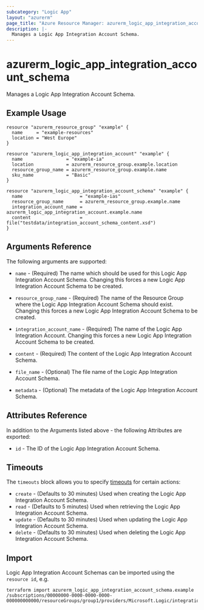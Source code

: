 ```yaml
---
subcategory: "Logic App"
layout: "azurerm"
page_title: "Azure Resource Manager: azurerm_logic_app_integration_account_schema"
description: |-
  Manages a Logic App Integration Account Schema.
---
```


# azurerm_logic_app_integration_account_schema

Manages a Logic App Integration Account Schema.

## Example Usage

```hcl
resource "azurerm_resource_group" "example" {
  name     = "example-resources"
  location = "West Europe"
}

resource "azurerm_logic_app_integration_account" "example" {
  name                = "example-ia"
  location            = azurerm_resource_group.example.location
  resource_group_name = azurerm_resource_group.example.name
  sku_name            = "Basic"
}

resource "azurerm_logic_app_integration_account_schema" "example" {
  name                     = "example-ias"
  resource_group_name      = azurerm_resource_group.example.name
  integration_account_name = azurerm_logic_app_integration_account.example.name
  content                  = file("testdata/integration_account_schema_content.xsd")
}
```

## Arguments Reference

The following arguments are supported:

* `name` - (Required) The name which should be used for this Logic App Integration Account Schema. Changing this forces a new Logic App Integration Account Schema to be created.

* `resource_group_name` - (Required) The name of the Resource Group where the Logic App Integration Account Schema should exist. Changing this forces a new Logic App Integration Account Schema to be created.

* `integration_account_name` - (Required) The name of the Logic App Integration Account. Changing this forces a new Logic App Integration Account Schema to be created.

* `content` - (Required) The content of the Logic App Integration Account Schema.

* `file_name` - (Optional) The file name of the Logic App Integration Account Schema.

* `metadata` - (Optional) The metadata of the Logic App Integration Account Schema.

## Attributes Reference

In addition to the Arguments listed above - the following Attributes are exported:

* `id` - The ID of the Logic App Integration Account Schema.

## Timeouts

The `timeouts` block allows you to specify [timeouts](https://www.terraform.io/docs/configuration/resources.html#timeouts) for certain actions:

* `create` - (Defaults to 30 minutes) Used when creating the Logic App Integration Account Schema.
* `read` - (Defaults to 5 minutes) Used when retrieving the Logic App Integration Account Schema.
* `update` - (Defaults to 30 minutes) Used when updating the Logic App Integration Account Schema.
* `delete` - (Defaults to 30 minutes) Used when deleting the Logic App Integration Account Schema.

## Import

Logic App Integration Account Schemas can be imported using the `resource id`, e.g.

```shell
terraform import azurerm_logic_app_integration_account_schema.example /subscriptions/00000000-0000-0000-0000-000000000000/resourceGroups/group1/providers/Microsoft.Logic/integrationAccounts/account1/schemas/schema1
```
